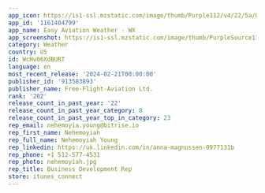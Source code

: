 ```yaml
---
app_icon: https://is1-ssl.mzstatic.com/image/thumb/Purple112/v4/22/5a/0e/225a0e2f-0fd7-2eff-e380-cc597bfca988/AppIcon-0-0-1x_U007epad-0-85-220.png/1024x1024bb.png
app_id: '1161404799'
app_name: Easy Aviation Weather - WX
app_screenshot: https://is1-ssl.mzstatic.com/image/thumb/PurpleSource116/v4/94/d4/1f/94d41f63-eeaa-a77d-cd56-f67ad1dac9ec/c3d71de2-fd1a-4e26-b87f-e511c3fdb57d_Simulator_Screenshot_-_iPhone_SE__U00283rd_generation_U0029_-_2023-10-12_at_12.02.53.png/1242x2208bb.png
category: Weather
country: US
id: WcHv06XdBURT
language: en
most_recent_release: '2024-02-21T00:00:00'
publisher_id: '913583893'
publisher_name: Free-Flight-Aviation Ltd.
rank: '202'
release_count_in_past_year: '22'
release_count_in_past_year_category: 8
release_count_in_past_year_top_in_category: 23
rep_email: nehemoyia.young@bitrise.io
rep_first_name: Nehemoyiah
rep_full_name: Nehemoyiah Young
rep_linkedin: https://uk.linkedin.com/in/anna-magnussen-0977131b
rep_phone: +1 512-577-4531
rep_photo: nehemoyiah.jpg
rep_title: Business Development Rep
store: itunes_connect
---
```

